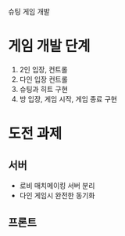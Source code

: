 슈팅 게임 개발

# 게임 개발 단계
1. 2인 입장, 컨트롤
2. 다인 입장 컨트롤
3. 슈팅과 히트 구현
4. 방 입장, 게임 시작, 게임 종료 구현

# 도전 과제
## 서버
* 로비 매치메이킹 서버 분리
* 다인 게임시 완전한 동기화

## 프론트
